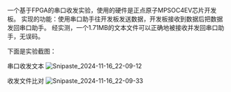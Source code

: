一个基于FPGA的串口收发实验，使用的硬件是正点原子MPSOC4EV芯片开发板。
实现的功能：使用串口助手往开发板发送数据，开发板接收到数据后把数据发回串口助手。
经实测，一个1.71MB的文本文件可以正确地被接收并发回串口助手，无误码。

下面是实验截图：

串口收发文本
![Snipaste_2024-11-16_22-09-12](https://github.com/user-attachments/assets/4d115060-18f8-4460-8451-a15269a54c70)

收发文件比对
![Snipaste_2024-11-16_22-09-33](https://github.com/user-attachments/assets/b275ba78-a28f-49de-8645-3a0098fe7be6)
